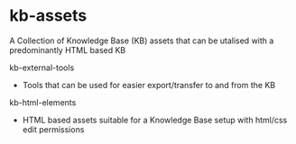 # kb-assets
A Collection of Knowledge Base (KB) assets that can be utalised with a predominantly HTML based KB

kb-external-tools
- Tools that can be used for easier export/transfer to and from the KB

kb-html-elements
- HTML based assets suitable for a Knowledge Base setup with html/css edit permissions

